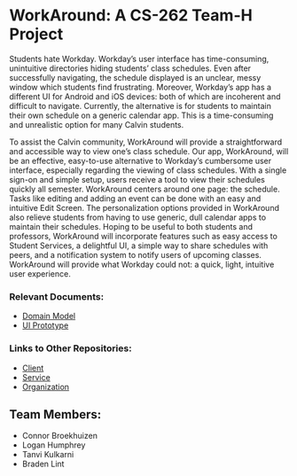 # WorkAround: A CS-262 Team-H Project </h1>

  Students hate Workday. Workday’s user interface has time-consuming, unintuitive directories hiding students’ class schedules. Even after successfully navigating, the schedule displayed is an unclear, messy window which students find frustrating. Moreover, Workday’s app has a different UI for Android and iOS devices: both of which are incoherent and difficult to navigate. Currently, the alternative is for students to maintain their own schedule on a generic calendar app. This is a time-consuming and unrealistic option for many Calvin students. 

  To assist the Calvin community, WorkAround will provide a straightforward and accessible way to view one’s class schedule. Our app, WorkAround, will be an effective, easy-to-use alternative to Workday’s cumbersome user interface, especially regarding the viewing of class schedules. With a single sign-on and simple setup, users receive a tool to view their schedules quickly all semester. WorkAround centers around one page: the schedule. Tasks like editing and adding an event can be done with an easy and intuitive Edit Screen. The personalization options provided in WorkAround also relieve students from having to use generic, dull calendar apps to maintain their schedules. Hoping to be useful to both students and professors, WorkAround will incorporate features such as easy access to Student Services, a delightful UI, a simple way to share schedules with peers, and a notification system to notify users of upcoming classes. WorkAround will provide what Workday could not: a quick, light, intuitive user experience.  


### Relevant Documents:
- [Domain Model](https://github.com/calvin-cs262-fall2022-teamH/Project/blob/main/Domain%20Diagram%20Final.jpg)
- [UI Prototype](https://github.com/calvin-cs262-fall2022-teamH/Project/blob/main/UI)

### Links to Other Repositories:
- [Client](https://github.com/calvin-cs262-fall2022-teamH/Client)
- [Service](https://github.com/calvin-cs262-fall2022-teamH/Service)
- [Organization](https://github.com/calvin-cs262-fall2022-teamH)

## Team Members:
- Connor Broekhuizen
- Logan Humphrey
- Tanvi Kulkarni
- Braden Lint


